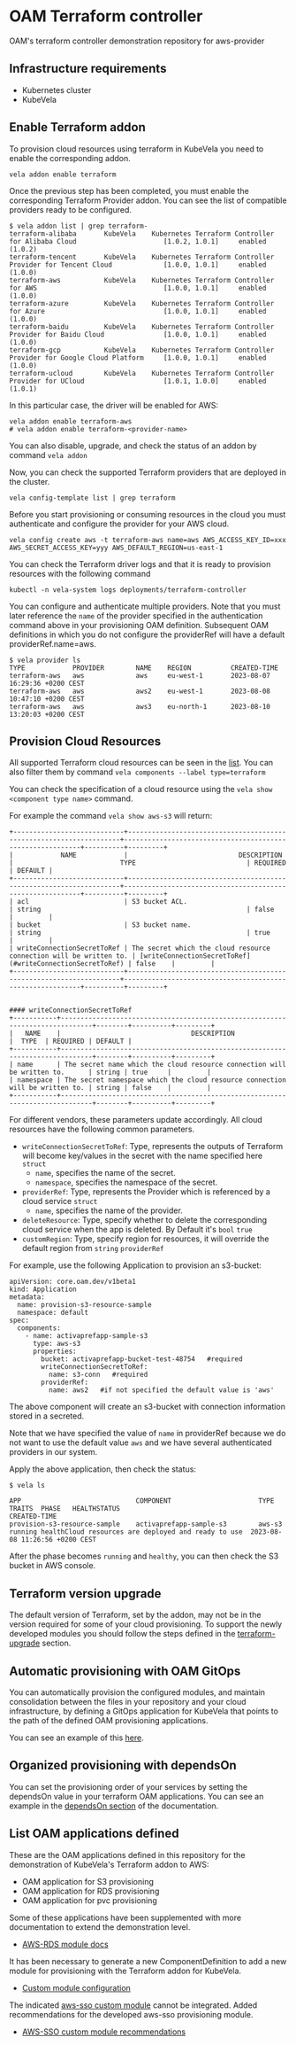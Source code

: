 # OAM Terraform controller

OAM's terraform controller demonstration repository for aws-provider

## Infrastructure requirements

- Kubernetes cluster
- KubeVela


## Enable Terraform addon

To provision cloud resources using terraform in KubeVela you need to enable the corresponding addon.

```
vela addon enable terraform
```

Once the previous step has been completed, you must enable the corresponding Terraform Provider addon. You can see the list of compatible providers ready to be configured.

```
$ vela addon list | grep terraform-
terraform-alibaba       KubeVela    Kubernetes Terraform Controller for Alibaba Cloud                      [1.0.2, 1.0.1]     enabled (1.0.2)
terraform-tencent       KubeVela    Kubernetes Terraform Controller Provider for Tencent Cloud             [1.0.0, 1.0.1]     enabled (1.0.0)
terraform-aws           KubeVela    Kubernetes Terraform Controller for AWS                                [1.0.0, 1.0.1]     enabled (1.0.0)
terraform-azure         KubeVela    Kubernetes Terraform Controller for Azure                              [1.0.0, 1.0.1]     enabled (1.0.0)
terraform-baidu         KubeVela    Kubernetes Terraform Controller Provider for Baidu Cloud               [1.0.0, 1.0.1]     enabled (1.0.0)
terraform-gcp           KubeVela    Kubernetes Terraform Controller Provider for Google Cloud Platform     [1.0.0, 1.0.1]     enabled (1.0.0)
terraform-ucloud        KubeVela    Kubernetes Terraform Controller Provider for UCloud                    [1.0.1, 1.0.0]     enabled (1.0.1)
```

In this particular case, the driver will be enabled for AWS:

```
vela addon enable terraform-aws   
# vela addon enable terraform-<provider-name>
```
You can also disable, upgrade, and check the status of an addon by command ``vela addon``

Now, you can check the supported Terraform providers that are deployed in the cluster.

```
vela config-template list | grep terraform
```

Before you start provisioning or consuming resources in the cloud you must authenticate and configure the provider for your AWS cloud.

```
vela config create aws -t terraform-aws name=aws AWS_ACCESS_KEY_ID=xxx AWS_SECRET_ACCESS_KEY=yyy AWS_DEFAULT_REGION=us-east-1
``` 

You can check the Terraform driver logs and that it is ready to provision resources with the following command

```
kubectl -n vela-system logs deployments/terraform-controller
```

You can configure and authenticate multiple providers. Note that you must later reference the ``name`` of the provider specified in the authentication command above in your provisioning OAM definition. Subsequent OAM definitions in which you do not configure the providerRef will have a default providerRef.name=aws. 

```
$ vela provider ls
TYPE            PROVIDER        NAME    REGION          CREATED-TIME
terraform-aws   aws             aws     eu-west-1       2023-08-07 16:29:36 +0200 CEST
terraform-aws   aws             aws2    eu-west-1       2023-08-08 10:47:10 +0200 CEST
terraform-aws   aws             aws3    eu-north-1      2023-08-10 13:20:03 +0200 CEST
```

## Provision Cloud Resources

All supported Terraform cloud resources can be seen in the [list](https://kubevela.io/docs/end-user/components/cloud-services/cloud-resources-list/). You can also filter them by command ``vela components --label type=terraform``

You can check the specification of a cloud resource using the ``vela show <component type name>`` command.

For example the command ``vela show aws-s3`` will return:

````
+----------------------------+--------------------------------------------------------------------+-----------------------------------------------------------+----------+---------+
|            NAME            |                            DESCRIPTION                             |                           TYPE                            | REQUIRED | DEFAULT |
+----------------------------+--------------------------------------------------------------------+-----------------------------------------------------------+----------+---------+
| acl                        | S3 bucket ACL.                                                     | string                                                    | false    |         |
| bucket                     | S3 bucket name.                                                    | string                                                    | true     |         |
| writeConnectionSecretToRef | The secret which the cloud resource connection will be written to. | [writeConnectionSecretToRef](#writeConnectionSecretToRef) | false    |         |
+----------------------------+--------------------------------------------------------------------+-----------------------------------------------------------+----------+---------+


#### writeConnectionSecretToRef
+-----------+------------------------------------------------------------------------------+--------+----------+---------+
|   NAME    |                                 DESCRIPTION                                  |  TYPE  | REQUIRED | DEFAULT |
+-----------+------------------------------------------------------------------------------+--------+----------+---------+
| name      | The secret name which the cloud resource connection will be written to.      | string | true     |         |
| namespace | The secret namespace which the cloud resource connection will be written to. | string | false    |         |
+-----------+------------------------------------------------------------------------------+--------+----------+---------+
````


For different vendors, these parameters update accordingly. All cloud resources have the following common parameters.

- ``writeConnectionSecretToRef``: Type, represents the outputs of Terraform will become key/values in the secret with the name specified here ``struct``
    - ``name``, specifies the name of the secret.
    - ``namespace``, specifies the namespace of the secret.
- ``providerRef``: Type, represents the Provider which is referenced by a cloud service ``struct``
    - ``name``, specifies the name of the provider.
- ``deleteResource``: Type, specify whether to delete the corresponding cloud service when the app is deleted. By Default it's ``bool`` ``true``
- ``customRegion``: Type, specify region for resources, it will override the default region from ``string`` ``providerRef``

For example, use the following Application to provision an s3-bucket:

```
apiVersion: core.oam.dev/v1beta1
kind: Application
metadata:
  name: provision-s3-resource-sample
  namespace: default
spec:
  components:
    - name: activaprefapp-sample-s3
      type: aws-s3
      properties:
        bucket: activaprefapp-bucket-test-48754   #required
        writeConnectionSecretToRef:
          name: s3-conn   #required
        providerRef:
          name: aws2   #if not specified the default value is 'aws'
```

The above component will create an s3-bucket with connection information stored in a secreted.

Note that we have specified the value of ``name`` in providerRef because we do not want to use the default value ``aws`` and we have several authenticated providers in our system.

Apply the above application, then check the status:

```
$ vela ls

APP                             COMPONENT                      TYPE    TRAITS  PHASE   HEALTHSTATUS                                         CREATED-TIME
provision-s3-resource-sample    activaprefapp-sample-s3        aws-s3          running healthCloud resources are deployed and ready to use  2023-08-08 11:26:56 +0200 CEST
```

After the phase becomes ``running`` and ``healthy``, you can then check the S3 bucket in AWS console.

## Terraform version upgrade

The default version of Terraform, set by the addon, may not be in the version required for some of your cloud provisioning.
To support the newly developed modules you should follow the steps defined in the [terraform-upgrade](./docs-module/terraform-upgrade.md) section.

## Automatic provisioning with OAM GitOps

You can automatically provision the configured modules, and maintain consolidation between the files in your repository and your cloud infrastructure, by defining a GitOps application for KubeVela that points to the path of the defined OAM provisioning applications.

You can see an example of this [here](./docs-module/terraform-gitops.md).

## Organized provisioning with dependsOn

You can set the provisioning order of your services by setting the dependsOn value in your terraform OAM applications. You can see an example in the [dependsOn section](./docs-module/dependson-module.md) of the documentation.


## List OAM applications defined

These are the OAM applications defined in this repository for the demonstration of KubeVela's Terraform addon to AWS:

- OAM application for S3 provisioning
- OAM application for RDS provisioning
- OAM application for pvc provisioning

Some of these applications have been supplemented with more documentation to extend the demonstration level.

- [AWS-RDS module docs](./docs-module/aws-rds.md)

It has been necessary to generate a new ComponentDefinition to add a new module for provisioning with the Terraform addon for KubeVela.

- [Custom module configuration](./docs-module/custom-modules.md)

The indicated [aws-sso custom module](https://github.com/prefapp/tfm/tree/main/modules/aws-sso) cannot be integrated. Added recommendations for the developed aws-sso provisioning module.

 - [AWS-SSO custom module recommendations](./docs-module/aws-sso-custom.md)